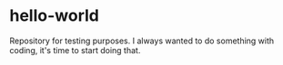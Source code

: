 # hello-world
Repository for testing purposes.
I always wanted to do something with coding, it's time to start doing that.

